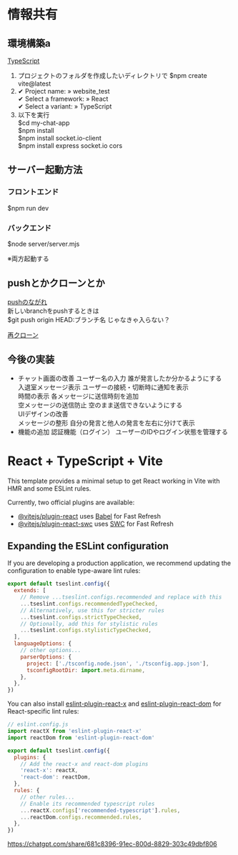 # 情報共有

## 環境構築a
[TypeScript][def3]

1. プロジェクトのフォルダを作成したいディレクトリで $npm create vite@latest<br>
2. ✔ Project name: » website_test<br>
  ✔ Select a framework: » React<br>
  ✔ Select a variant: » TypeScript<br>
3. 以下を実行<br>
  $cd my-chat-app<br>
  $npm install<br>
  $npm install socket.io-client<br>
  $npm install express socket.io cors<br>

## サーバー起動方法
### フロントエンド
$npm run dev
### バックエンド
$node server/server.mjs

※両方起動する

## pushとかクローンとか
[pushのながれ][def2]　<br>
新しいbranchをpushするときは<br>
$git push origin HEAD:ブランチ名
じゃなきゃ入らない？

[再クローン][def]

## 今後の実装
- チャット画面の改善
ユーザー名の入力	誰が発言したか分かるようにする<br>
入退室メッセージ表示	ユーザーの接続・切断時に通知を表示<br>
時間の表示	各メッセージに送信時刻を追加<br>
空メッセージの送信防止	空のまま送信できないようにする<br>
UIデザインの改善<br>
メッセージの整形	自分の発言と他人の発言を左右に分けて表示<br>
- 機能の追加
認証機能（ログイン）	ユーザーのIDやログイン状態を管理する<br>



[def]: https://qiita.com/hellhellmymy/items/b30db8e6ff6cdad9efcd
[def2]: https://qiita.com/nt-7/items/c5ea999a2638e03ee418
[def3]: https://qiita.com/ochiochi/items/efdaa0ae7d8c972c8103
[def4]: https://chatgpt.com/share/68132de3-48a4-8003-be83-c0e22c0206d2



# React + TypeScript + Vite

This template provides a minimal setup to get React working in Vite with HMR and some ESLint rules.

Currently, two official plugins are available:

- [@vitejs/plugin-react](https://github.com/vitejs/vite-plugin-react/blob/main/packages/plugin-react) uses [Babel](https://babeljs.io/) for Fast Refresh
- [@vitejs/plugin-react-swc](https://github.com/vitejs/vite-plugin-react/blob/main/packages/plugin-react-swc) uses [SWC](https://swc.rs/) for Fast Refresh

## Expanding the ESLint configuration

If you are developing a production application, we recommend updating the configuration to enable type-aware lint rules:

```js
export default tseslint.config({
  extends: [
    // Remove ...tseslint.configs.recommended and replace with this
    ...tseslint.configs.recommendedTypeChecked,
    // Alternatively, use this for stricter rules
    ...tseslint.configs.strictTypeChecked,
    // Optionally, add this for stylistic rules
    ...tseslint.configs.stylisticTypeChecked,
  ],
  languageOptions: {
    // other options...
    parserOptions: {
      project: ['./tsconfig.node.json', './tsconfig.app.json'],
      tsconfigRootDir: import.meta.dirname,
    },
  },
})
```

You can also install [eslint-plugin-react-x](https://github.com/Rel1cx/eslint-react/tree/main/packages/plugins/eslint-plugin-react-x) and [eslint-plugin-react-dom](https://github.com/Rel1cx/eslint-react/tree/main/packages/plugins/eslint-plugin-react-dom) for React-specific lint rules:

```js
// eslint.config.js
import reactX from 'eslint-plugin-react-x'
import reactDom from 'eslint-plugin-react-dom'

export default tseslint.config({
  plugins: {
    // Add the react-x and react-dom plugins
    'react-x': reactX,
    'react-dom': reactDom,
  },
  rules: {
    // other rules...
    // Enable its recommended typescript rules
    ...reactX.configs['recommended-typescript'].rules,
    ...reactDom.configs.recommended.rules,
  },
})
```

https://chatgpt.com/share/681c8396-91ec-800d-8829-303c49dbf806

